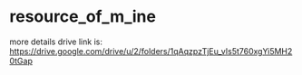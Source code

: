 # resource_of_m_ine


more details drive link is: https://drive.google.com/drive/u/2/folders/1qAqzpzTjEu_vIs5t760xgYi5MH20tGap
